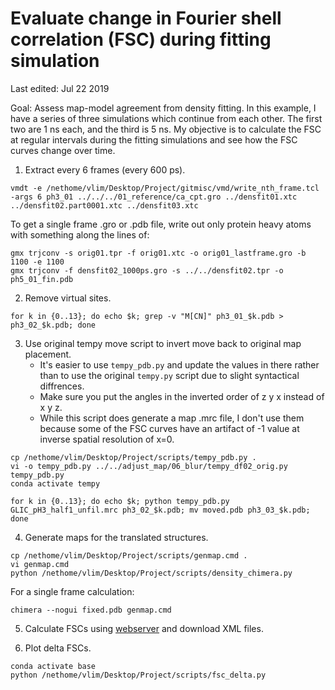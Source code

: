 # Evaluate change in Fourier shell correlation (FSC) during fitting simulation

Last edited: Jul 22 2019

Goal: Assess map-model agreement from density fitting. In this example, I have a series of three simulations which continue from each other. The first two are 1 ns each, and the third is 5 ns. My objective is to calculate the FSC at regular intervals during the fitting simulations and see how the FSC curves change over time.

1. Extract every 6 frames (every 600 ps).

```
vmdt -e /nethome/vlim/Desktop/Project/gitmisc/vmd/write_nth_frame.tcl -args 6 ph3_01 ../../../01_reference/ca_cpt.gro ../densfit01.xtc ../densfit02.part0001.xtc ../densfit03.xtc
```

To get a single frame .gro or .pdb file, write out only protein heavy atoms with something along the lines of:

```
gmx trjconv -s orig01.tpr -f orig01.xtc -o orig01_lastframe.gro -b 1100 -e 1100
gmx trjconv -f densfit02_1000ps.gro -s ../../densfit02.tpr -o ph5_01_fin.pdb
```

2. Remove virtual sites.

```
for k in {0..13}; do echo $k; grep -v "M[CN]" ph3_01_$k.pdb > ph3_02_$k.pdb; done
```

3. Use original tempy move script to invert move back to original map placement. 
    * It's easier to use `tempy_pdb.py` and update the values in there rather than to use the original `tempy.py` script due to slight syntactical diffrences. 
    * Make sure you put the angles in the inverted order of z y x instead of x y z.
    * While this script does generate a map .mrc file, I don't use them because some of the FSC curves have an artifact of -1 value at inverse spatial resolution of x=0.

```
cp /nethome/vlim/Desktop/Project/scripts/tempy_pdb.py .
vi -o tempy_pdb.py ../../adjust_map/06_blur/tempy_df02_orig.py tempy_pdb.py
conda activate tempy

for k in {0..13}; do echo $k; python tempy_pdb.py GLIC_pH3_half1_unfil.mrc ph3_02_$k.pdb; mv moved.pdb ph3_03_$k.pdb; done
```

4. Generate maps for the translated structures.

```
cp /nethome/vlim/Desktop/Project/scripts/genmap.cmd .
vi genmap.cmd
python /nethome/vlim/Desktop/Project/scripts/density_chimera.py
```

For a single frame calculation:

```
chimera --nogui fixed.pdb genmap.cmd
```

5. Calculate FSCs using [webserver](https://www.ebi.ac.uk/pdbe/emdb/validation/fsc/) and download XML files.

6. Plot delta FSCs.

```
conda activate base
python /nethome/vlim/Desktop/Project/scripts/fsc_delta.py
```
